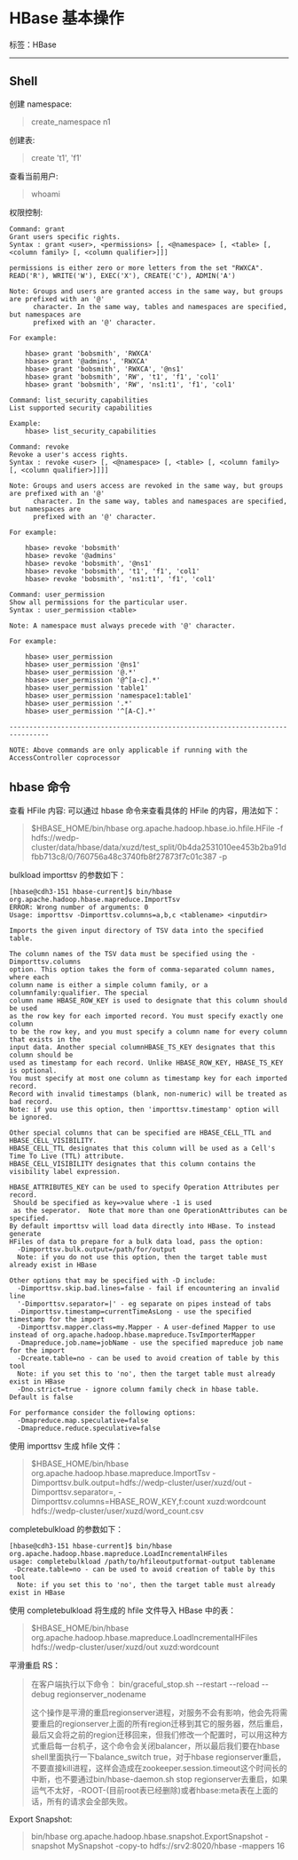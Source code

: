 # HBase 基本操作

标签：HBase 

---

## Shell

创建 namespace:
> create_namespace n1

创建表:
> create 't1', 'f1'

查看当前用户:
> whoami

权限控制:
```shell
Command: grant
Grant users specific rights.
Syntax : grant <user>, <permissions> [, <@namespace> [, <table> [, <column family> [, <column qualifier>]]]

permissions is either zero or more letters from the set "RWXCA".
READ('R'), WRITE('W'), EXEC('X'), CREATE('C'), ADMIN('A')

Note: Groups and users are granted access in the same way, but groups are prefixed with an '@' 
      character. In the same way, tables and namespaces are specified, but namespaces are 
      prefixed with an '@' character.

For example:

    hbase> grant 'bobsmith', 'RWXCA'
    hbase> grant '@admins', 'RWXCA'
    hbase> grant 'bobsmith', 'RWXCA', '@ns1'
    hbase> grant 'bobsmith', 'RW', 't1', 'f1', 'col1'
    hbase> grant 'bobsmith', 'RW', 'ns1:t1', 'f1', 'col1'

Command: list_security_capabilities
List supported security capabilities

Example:
    hbase> list_security_capabilities

Command: revoke
Revoke a user's access rights.
Syntax : revoke <user> [, <@namespace> [, <table> [, <column family> [, <column qualifier>]]]]

Note: Groups and users access are revoked in the same way, but groups are prefixed with an '@' 
      character. In the same way, tables and namespaces are specified, but namespaces are 
      prefixed with an '@' character.

For example:

    hbase> revoke 'bobsmith'
    hbase> revoke '@admins'
    hbase> revoke 'bobsmith', '@ns1'
    hbase> revoke 'bobsmith', 't1', 'f1', 'col1'
    hbase> revoke 'bobsmith', 'ns1:t1', 'f1', 'col1'

Command: user_permission
Show all permissions for the particular user.
Syntax : user_permission <table>

Note: A namespace must always precede with '@' character.

For example:

    hbase> user_permission
    hbase> user_permission '@ns1'
    hbase> user_permission '@.*'
    hbase> user_permission '@^[a-c].*'
    hbase> user_permission 'table1'
    hbase> user_permission 'namespace1:table1'
    hbase> user_permission '.*'
    hbase> user_permission '^[A-C].*'

--------------------------------------------------------------------------------

NOTE: Above commands are only applicable if running with the AccessController coprocessor

```

## hbase 命令

查看 HFile 内容:
可以通过 hbase 命令来查看具体的 HFile 的内容，用法如下：
> $HBASE_HOME/bin/hbase org.apache.hadoop.hbase.io.hfile.HFile -f hdfs://wedp-cluster/data/hbase/data/xuzd/test_split/0b4da2531010ee453b2ba91dfbb713c8/0/760756a48c3740fb8f27873f7c01c387 -p

bulkload importtsv 的参数如下：
```shell
[hbase@cdh3-151 hbase-current]$ bin/hbase org.apache.hadoop.hbase.mapreduce.ImportTsv
ERROR: Wrong number of arguments: 0
Usage: importtsv -Dimporttsv.columns=a,b,c <tablename> <inputdir>

Imports the given input directory of TSV data into the specified table.

The column names of the TSV data must be specified using the -Dimporttsv.columns
option. This option takes the form of comma-separated column names, where each
column name is either a simple column family, or a columnfamily:qualifier. The special
column name HBASE_ROW_KEY is used to designate that this column should be used
as the row key for each imported record. You must specify exactly one column
to be the row key, and you must specify a column name for every column that exists in the
input data. Another special columnHBASE_TS_KEY designates that this column should be
used as timestamp for each record. Unlike HBASE_ROW_KEY, HBASE_TS_KEY is optional.
You must specify at most one column as timestamp key for each imported record.
Record with invalid timestamps (blank, non-numeric) will be treated as bad record.
Note: if you use this option, then 'importtsv.timestamp' option will be ignored.

Other special columns that can be specified are HBASE_CELL_TTL and HBASE_CELL_VISIBILITY.
HBASE_CELL_TTL designates that this column will be used as a Cell's Time To Live (TTL) attribute.
HBASE_CELL_VISIBILITY designates that this column contains the visibility label expression.

HBASE_ATTRIBUTES_KEY can be used to specify Operation Attributes per record.
 Should be specified as key=>value where -1 is used 
 as the seperator.  Note that more than one OperationAttributes can be specified.
By default importtsv will load data directly into HBase. To instead generate
HFiles of data to prepare for a bulk data load, pass the option:
  -Dimporttsv.bulk.output=/path/for/output
  Note: if you do not use this option, then the target table must already exist in HBase

Other options that may be specified with -D include:
  -Dimporttsv.skip.bad.lines=false - fail if encountering an invalid line
  '-Dimporttsv.separator=|' - eg separate on pipes instead of tabs
  -Dimporttsv.timestamp=currentTimeAsLong - use the specified timestamp for the import
  -Dimporttsv.mapper.class=my.Mapper - A user-defined Mapper to use instead of org.apache.hadoop.hbase.mapreduce.TsvImporterMapper
  -Dmapreduce.job.name=jobName - use the specified mapreduce job name for the import
  -Dcreate.table=no - can be used to avoid creation of table by this tool
  Note: if you set this to 'no', then the target table must already exist in HBase
  -Dno.strict=true - ignore column family check in hbase table. Default is false

For performance consider the following options:
  -Dmapreduce.map.speculative=false
  -Dmapreduce.reduce.speculative=false

```

使用 importtsv 生成 hfile 文件：
> $HBASE_HOME/bin/hbase org.apache.hadoop.hbase.mapreduce.ImportTsv -Dimporttsv.bulk.output=hdfs://wedp-cluster/user/xuzd/out -Dimporttsv.separator=, -Dimporttsv.columns=HBASE_ROW_KEY,f:count xuzd:wordcount hdfs://wedp-cluster/user/xuzd/word_count.csv

completebulkload 的参数如下：
```shell
[hbase@cdh3-151 hbase-current]$ bin/hbase org.apache.hadoop.hbase.mapreduce.LoadIncrementalHFiles
usage: completebulkload /path/to/hfileoutputformat-output tablename
 -Dcreate.table=no - can be used to avoid creation of table by this tool
  Note: if you set this to 'no', then the target table must already exist in HBase
```

使用 completebulkload 将生成的 hfile 文件导入 HBase 中的表：
> $HBASE_HOME/bin/hbase org.apache.hadoop.hbase.mapreduce.LoadIncrementalHFiles hdfs://wedp-cluster/user/xuzd/out xuzd:wordcount

平滑重启 RS：
> 在客户端执行以下命令：
> bin/graceful_stop.sh --restart --reload --debug regionserver_nodename
> 
> 这个操作是平滑的重启regionserver进程，对服务不会有影响，他会先将需要重启的regionserver上面的所有region迁移到其它的服务器，然后重启，最后又会将之前的region迁移回来，但我们修改一个配置时，可以用这种方式重启每一台机子，这个命令会关闭balancer，所以最后我们要在hbase shell里面执行一下balance_switch true，对于hbase regionserver重启，不要直接kill进程，这样会造成在zookeeper.session.timeout这个时间长的中断，也不要通过bin/hbase-daemon.sh stop regionserver去重启，如果运气不太好，-ROOT-(目前root表已经删除)或者hbase:meta表在上面的话，所有的请求会全部失败。

Export Snapshot:
> bin/hbase org.apache.hadoop.hbase.snapshot.ExportSnapshot -snapshot MySnapshot -copy-to hdfs://srv2:8020/hbase -mappers 16

